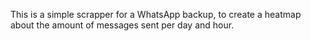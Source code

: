 This is a simple scrapper for a WhatsApp backup, to create a heatmap about the amount of messages sent per day and hour.